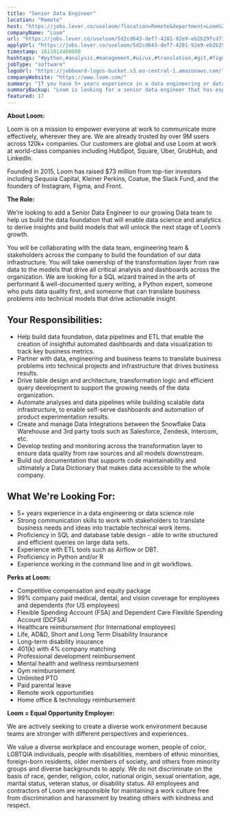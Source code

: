```yaml
---
title: "Senior Data Engineer"
location: "Remote"
host: "https://jobs.lever.co/useloom/?location=Remote&department=Loom%20Team&team=Engineering"
companyName: "Loom"
url: "https://jobs.lever.co/useloom/5d2cd643-def7-4281-92e9-eb2b29fcd734"
applyUrl: "https://jobs.lever.co/useloom/5d2cd643-def7-4281-92e9-eb2b29fcd734/apply"
timestamp: 1611014400000
hashtags: "#python,#analysis,#management,#ui/ux,#translation,#git,#figma,#monitoring"
jobType: "software"
logoUrl: "https://jobboard-logos-bucket.s3.eu-central-1.amazonaws.com/loom"
companyWebsite: "https://www.loom.com/"
summary: "If you have 5+ years experience in a data engineering or data science role, Loom is looking for someone with your skillset."
summaryBackup: "Loom is looking for a senior data engineer that has experience in: #python, #ui/ux, #translation."
featured: 17
---
```


**About Loom:**

Loom is on a mission to empower everyone at work to communicate more effectively, wherever they are. We are already trusted by over 9M users across 120k+ companies. Our customers are global and use Loom at work at world-class companies including HubSpot, Square, Uber, GrubHub, and LinkedIn.

Founded in 2015, Loom has raised $73 million from top-tier investors including Sequoia Capital, Kleiner Perkins, Coatue, the Slack Fund, and the founders of Instagram, Figma, and Front.

**The Role:**

We’re looking to add a Senior Data Engineer to our growing Data team to help us build the data foundation that will enable data science and analytics to derive insights and build models that will unlock the next stage of Loom’s growth.  

You will be collaborating with the data team, engineering team & stakeholders across the company to build the foundation of our data infrastructure. You will take ownership of the transformation layer from raw data to the models that drive all critical analysis and dashboards across the organization. We are looking for a SQL wizard trained in the arts of performant & well-documented query writing, a Python expert, someone who puts data quality first, and someone that can translate business problems into technical models that drive actionable insight. 

## Your Responsibilities:

*   Help build data foundation, data pipelines and ETL that enable the creation of insightful automated dashboards and data visualization to track key business metrics.
*   Partner with data, engineering and business teams to translate business problems into technical projects and infrastructure that drives business results.
*   Drive table design and architecture, transformation logic and efficient query development to support the growing needs of the data organization.
*   Automate analyses and data pipelines while building scalable data infrastructure, to enable self-serve dashboards and automation of product experimentation results.
*   Create and manage Data Integrations between the Snowflake Data Warehouse and 3rd party tools such as Salesforce, Zendesk, Intercom, etc.
*   Develop testing and monitoring across the transformation layer to ensure data quality from raw sources and all models downstream.
*   Build out documentation that supports code maintainability and ultimately a Data Dictionary that makes data accessible to the whole company.  

## What We're Looking For:

*   5+ years experience in a data engineering or data science role
*   Strong communication skills to work with stakeholders to translate business needs and ideas into tractable technical work items.
*   Proficiency in SQL and database table design - able to write structured and efficient queries on large data sets.
*   Experience with ETL tools such as Airflow or DBT.
*   Proficiency in Python and/or R
*   Experience working in the command line and in git workflows.

**Perks at Loom:**

* Competitive compensation and equity package
* 99% company paid medical, dental, and vision coverage for employees and dependents (for US employees)
* Flexible Spending Account (FSA) and Dependent Care Flexible Spending Account (DCFSA)
* Healthcare reimbursement (for International employees) 
* Life, AD&D, Short and Long Term Disability Insurance
* Long-term disability insurance
* 401(k) with 4% company matching
* Professional development reimbursement
* Mental health and wellness reimbursement
* Gym reimbursement
* Unlimited PTO 
* Paid parental leave
* Remote work opportunities 
* Home office & technology reimbursement

**Loom = Equal Opportunity Employer:**

We are actively seeking to create a diverse work environment because teams are stronger with different perspectives and experiences.

We value a diverse workplace and encourage women, people of color, LGBTQIA individuals, people with disabilities, members of ethnic minorities, foreign-born residents, older members of society, and others from minority groups and diverse backgrounds to apply. We do not discriminate on the basis of race, gender, religion, color, national origin, sexual orientation, age, marital status, veteran status, or disability status. All employees and contractors of Loom are responsible for maintaining a work culture free from discrimination and harassment by treating others with kindness and respect.
